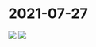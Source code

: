 # 2021-07-27

<image-container>
  <img preview="0" src="http://wangleant.com/turtle-source/IMG_20210727_211636.jpg"/>
</image-container>
<image-container>
  <img preview="0" src="http://wangleant.com/turtle-source/IMG_20210727_211644.jpg"/>
</image-container>
<video-container>
  <source src="http://wangleant.com/turtle-source/VID_20210727_201615.mp4"/>
</video-container>